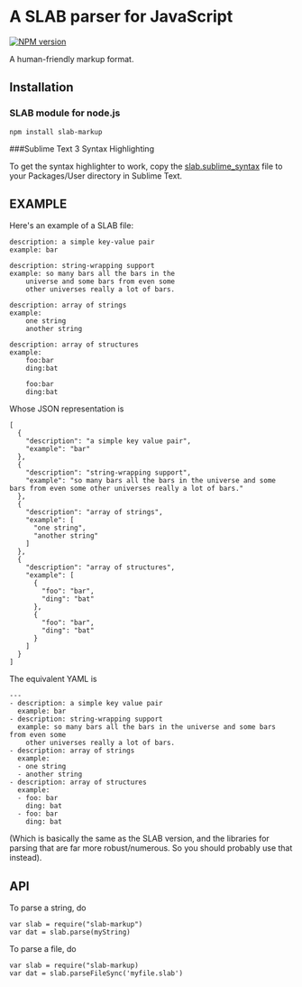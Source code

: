 A SLAB parser for JavaScript
============================

[![NPM version](https://img.shields.io/npm/v/slab-markup.svg)](https://www.npmjs.org/package/slab-markup)

A human-friendly markup format.

Installation
------------

### SLAB module for node.js

```
npm install slab-markup
```


###Sublime Text 3 Syntax Highlighting

To get the syntax highlighter to work, copy the [slab.sublime_syntax](https://raw.githubusercontent.com/increpare/slab-markup-sublime/master/slab.sublime_syntax) file to your Packages/User directory in Sublime Text.


EXAMPLE
-------
Here's an example of a SLAB file:

```
description: a simple key-value pair
example: bar

description: string-wrapping support
example: so many bars all the bars in the 
	universe and some bars from even some 
	other universes really a lot of bars.

description: array of strings
example:
	one string
	another string

description: array of structures
example:
	foo:bar
	ding:bat

	foo:bar
	ding:bat
```
  
Whose JSON representation is 

```
[
  {
    "description": "a simple key value pair",
    "example": "bar"
  },
  {
    "description": "string-wrapping support",
    "example": "so many bars all the bars in the universe and some bars from even some other universes really a lot of bars."
  },
  {
    "description": "array of strings",
    "example": [
      "one string",
      "another string"
    ]
  },
  {
    "description": "array of structures",
    "example": [
      {
        "foo": "bar",
        "ding": "bat"
      },
      {
        "foo": "bar",
        "ding": "bat"
      }
    ]
  }
]
```


	
The equivalent YAML is

```
---
- description: a simple key value pair
  example: bar
- description: string-wrapping support
  example: so many bars all the bars in the universe and some bars from even some
    other universes really a lot of bars.
- description: array of strings
  example:
  - one string
  - another string
- description: array of structures
  example:
  - foo: bar
    ding: bat
  - foo: bar
    ding: bat
```

(Which is basically the same as the SLAB version, and the libraries for parsing that are far more robust/numerous. So you should probably use that instead).

API
---

To parse a string, do

```
var slab = require("slab-markup")
var dat = slab.parse(myString)
```

To parse a file, do

```
var slab = require("slab-markup)
var dat = slab.parseFileSync('myfile.slab')
```

